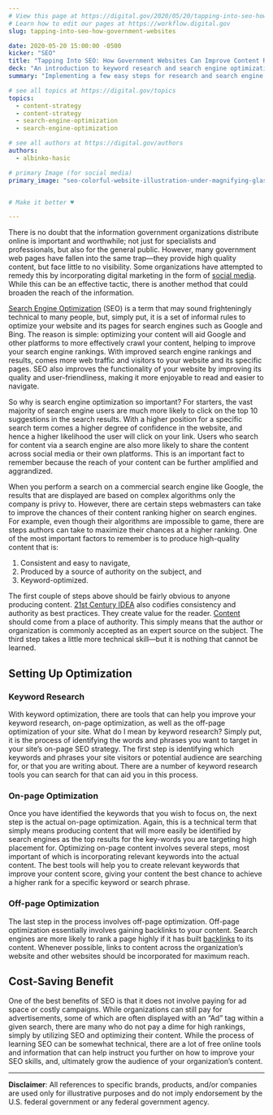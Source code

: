 ```yaml
---
# View this page at https://digital.gov/2020/05/20/tapping-into-seo-how-government-websites
# Learn how to edit our pages at https://workflow.digital.gov
slug: tapping-into-seo-how-government-websites

date: 2020-05-20 15:00:00 -0500
kicker: "SEO"
title: "Tapping Into SEO: How Government Websites Can Improve Content Reach"
deck: "An introduction to keyword research and search engine optimization for broadening content reach."
summary: "Implementing a few easy steps for research and search engine optimization can help boost your content and get it in front of the right audience."

# see all topics at https://digital.gov/topics
topics: 
  - content-strategy
  - content-strategy
  - search-engine-optimization
  - search-engine-optimization

# see all authors at https://digital.gov/authors
authors: 
  - albinko-hasic

# primary Image (for social media)
primary_image: "seo-colorful-website-illustration-under-magnifying-glass-aleksandr-durnov-istock-gettyimagesplus-954640444"


# Make it better ♥

---
```


There is no doubt that the information government organizations distribute online is important and worthwhile; not just for specialists and professionals, but also for the general public. However, many government web pages have fallen into the same trap—they provide high quality content, but face little to no visibility. Some organizations have attempted to remedy this by incorporating digital marketing in the form of [social media](https://digital.gov/topics/social-media/). While this can be an effective tactic, there is another method that could broaden the reach of the information. 

[Search Engine Optimization](https://digital.gov/topics/search-engine-optimization/) (SEO) is a term that may sound frighteningly technical to many people, but, simply put, it is a set of informal rules to optimize your website and its pages for search engines such as Google and Bing. The reason is simple: optimizing your content will aid Google and other platforms to more effectively crawl your content, helping to improve your search engine rankings. With improved search engine rankings and results, comes more web traffic and visitors to your website and its specific pages. SEO also improves the functionality of your website by improving its quality and user-friendliness, making it more enjoyable to read and easier to navigate. 

So why is search engine optimization so important? For starters, the vast majority of search engine users are much more likely to click on the top 10 suggestions in the search results. With a higher position for a specific search term comes a higher degree of confidence in the website, and hence a higher likelihood the user will click on your link. Users who search for content via a search engine are also more likely to share the content across social media or their own platforms. This is an important fact to remember because the reach of your content can be further amplified and aggrandized. 

When you perform a search on a commercial search engine like Google, the results that are displayed are based on complex algorithms only the company is privy to. However, there are certain steps webmasters can take to improve the chances of their content ranking higher on search engines. For example, even though their algorithms are impossible to game, there are steps authors can take to maximize their chances at a higher ranking. One of the most important factors to remember is to produce high-quality content that is: 

1. Consistent and easy to navigate, 
2. Produced by a source of authority on the subject, and 
3. Keyword-optimized. 

The first couple of steps above should be fairly obvious to anyone producing content. [21st Century IDEA](https://digital.gov/resources/21st-century-integrated-digital-experience-act/) also codifies consistency and authority as best practices. They create value for the reader. [Content](https://digital.gov/topics/content/) should come from a place of authority. This simply means that the author or organization is commonly accepted as an expert source on the subject. The third step takes a little more technical skill&mdash;but it is nothing that cannot be learned.

## Setting Up Optimization

### Keyword Research

With keyword optimization, there are tools that can help you improve your keyword research, on-page optimization, as well as the off-page optimization of your site. What do I mean by keyword research? Simply put, it is the process of identifying the words and phrases you want to target in your site’s on-page SEO strategy. The first step is identifying which keywords and phrases your site visitors or potential audience are searching for, or that you are writing about. There are a number of keyword research tools you can search for that can aid you in this process.

### On-page Optimization

Once you have identified the keywords that you wish to focus on, the next step is the actual on-page optimization. Again, this is a technical term that simply means producing content that will more easily be identified by search engines as the top results for the key-words you are targeting high placement for. Optimizing on-page content involves several steps, most important of which is incorporating relevant keywords into the actual content. The best tools will help you to create relevant keywords that improve your content score, giving your content the best chance to achieve a higher rank for a specific keyword or search phrase. 

### Off-page Optimization

The last step in the process involves off-page optimization. Off-page optimization essentially involves gaining backlinks to your content. Search engines are more likely to rank a page highly if it has built [backlinks](https://en.wikipedia.org/wiki/Backlink) to its content. Whenever possible, links to content across the organization’s website and other websites should be incorporated for maximum reach.

## Cost-Saving Benefit

One of the best benefits of SEO is that it does not involve paying for ad space or costly campaigns. While organizations can still pay for advertisements, some of which are often displayed with an “Ad” tag within a given search, there are many who do not pay a dime for high rankings, simply by utilizing SEO and optimizing their content. While the process of learning SEO can be somewhat technical, there are a lot of free online tools and information that can help instruct you further on how to improve your SEO skills, and, ultimately grow the audience of your organization’s content. 

---

**Disclaimer**: All references to specific brands, products, and/or companies are used only for illustrative purposes and do not imply endorsement by the U.S. federal government or any federal government agency.
